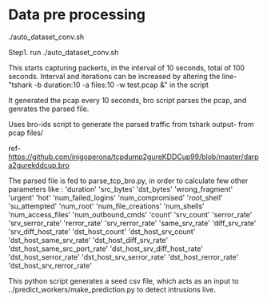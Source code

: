# Data pre processing

./auto_dataset_conv.sh

Step1. run ./auto_dataset_conv.sh

This starts capturing packerts, in the interval of 10 seconds, total of 100 seconds. Interval and iterations can be increased by altering the line- "tshark  -b duration:10 -a files:10 -w test.pcap &" in the script

It generated the pcap every 10 seconds, bro script parses the pcap, and genrates the parsed file. 

Uses bro-ids script to generate the parsed traffic from tshark output- from pcap files/ 

ref- https://github.com/inigoperona/tcpdump2gureKDDCup99/blob/master/darpa2gurekddcup.bro


The  parsed file is fed to parse_tcp_bro.py, in order to calculate few other parameters like :
'duration'	'src_bytes'	'dst_bytes'	'wrong_fragment'	'urgent'	'hot'	'num_failed_logins'	'num_compromised'	'root_shell'	'su_attempted'	'num_root'	'num_file_creations'	'num_shells'	'num_access_files'	'num_outbound_cmds' 'count'	'srv_count'	'serror_rate'	'srv_serror_rate'	'rerror_rate'	'srv_rerror_rate'	'same_srv_rate'	'diff_srv_rate'	'srv_diff_host_rate'	'dst_host_count'	'dst_host_srv_count'	'dst_host_same_srv_rate'	'dst_host_diff_srv_rate'	'dst_host_same_src_port_rate'	'dst_host_srv_diff_host_rate'	'dst_host_serror_rate'	'dst_host_srv_serror_rate'	'dst_host_rerror_rate'	'dst_host_srv_rerror_rate'		


This python script generates a seed csv file, which acts as an input to ../predict_workers/make_prediction.py to detect intrusions live. 
